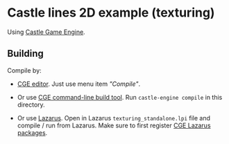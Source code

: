 # Castle lines 2D example (texturing)

Using [Castle Game Engine](https://castle-engine.io/).

## Building

Compile by:

- [CGE editor](https://castle-engine.io/manual_editor.php). Just use menu item _"Compile"_.

- Or use [CGE command-line build tool](https://castle-engine.io/build_tool). Run `castle-engine compile` in this directory.

- Or use [Lazarus](https://www.lazarus-ide.org/). Open in Lazarus `texturing_standalone.lpi` file and compile / run from Lazarus. Make sure to first register [CGE Lazarus packages](https://castle-engine.io/documentation.php).
